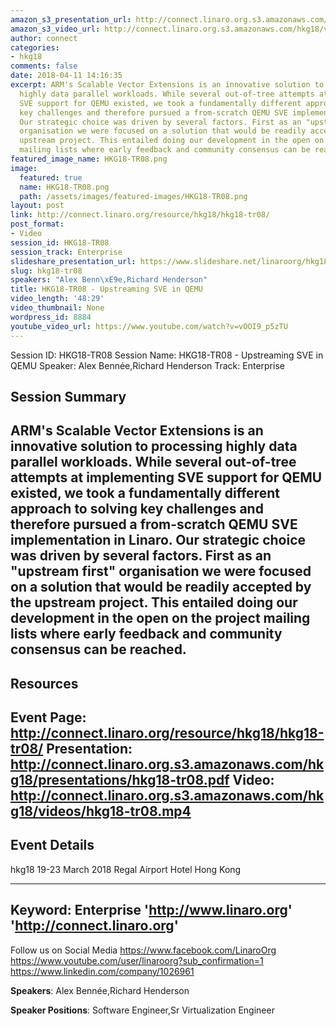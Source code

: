```yaml
---
amazon_s3_presentation_url: http://connect.linaro.org.s3.amazonaws.com/hkg18/presentations/hkg18-tr08.pdf
amazon_s3_video_url: http://connect.linaro.org.s3.amazonaws.com/hkg18/videos/hkg18-tr08.mp4
author: connect
categories:
- hkg18
comments: false
date: 2018-04-11 14:16:35
excerpt: ARM's Scalable Vector Extensions is an innovative solution to processing
  highly data parallel workloads. While several out-of-tree attempts at implementing
  SVE support for QEMU existed, we took a fundamentally different approach to solving
  key challenges and therefore pursued a from-scratch QEMU SVE implementation in Linaro.
  Our strategic choice was driven by several factors. First as an "upstream first"
  organisation we were focused on a solution that would be readily accepted by the
  upstream project. This entailed doing our development in the open on the project
  mailing lists where early feedback and community consensus can be reached.
featured_image_name: HKG18-TR08.png
image:
  featured: true
  name: HKG18-TR08.png
  path: /assets/images/featured-images/HKG18-TR08.png
layout: post
link: http://connect.linaro.org/resource/hkg18/hkg18-tr08/
post_format:
- Video
session_id: HKG18-TR08
session_track: Enterprise
slideshare_presentation_url: https://www.slideshare.net/linaroorg/hkg18tr08-upstreaming-sve-in-qemu-92876219
slug: hkg18-tr08
speakers: "Alex Benn\xE9e,Richard Henderson"
title: HKG18-TR08 - Upstreaming SVE in QEMU
video_length: '48:29'
video_thumbnail: None
wordpress_id: 8884
youtube_video_url: https://www.youtube.com/watch?v=vOOI9_p5zTU
---
```


Session ID: HKG18-TR08
Session Name: HKG18-TR08 - Upstreaming SVE in QEMU
Speaker: Alex Bennée,Richard Henderson
Track: Enterprise


## Session Summary
ARM's Scalable Vector Extensions is an innovative solution to processing highly data parallel workloads. While several out-of-tree attempts at implementing SVE support for QEMU existed, we took a fundamentally different approach to solving key challenges and therefore pursued a from-scratch QEMU SVE implementation in Linaro. Our strategic choice was driven by several factors. First as an "upstream first" organisation we were focused on a solution that would be readily accepted by the upstream project. This entailed doing our development in the open on the project mailing lists where early feedback and community consensus can be reached.
---------------------------------------------------
## Resources
Event Page: http://connect.linaro.org/resource/hkg18/hkg18-tr08/
Presentation: http://connect.linaro.org.s3.amazonaws.com/hkg18/presentations/hkg18-tr08.pdf
Video: http://connect.linaro.org.s3.amazonaws.com/hkg18/videos/hkg18-tr08.mp4
 ---------------------------------------------------
## Event Details
hkg18
19-23 March 2018 
Regal Airport Hotel Hong Kong

---------------------------------------------------
Keyword: Enterprise
'http://www.linaro.org'
'http://connect.linaro.org'
---------------------------------------------------
Follow us on Social Media
https://www.facebook.com/LinaroOrg
https://www.youtube.com/user/linaroorg?sub_confirmation=1
https://www.linkedin.com/company/1026961

**Speakers**: Alex Bennée,Richard Henderson

**Speaker Positions**: Software Engineer,Sr Virtualization Engineer